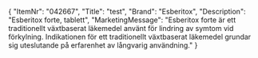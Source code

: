 {
  "ItemNr": "042667",
  "Title": "test",
  "Brand": "Esberitox",
  "Description": "Esberitox forte, tablett",
  "MarketingMessage": "Esberitox forte är ett traditionellt växtbaserat läkemedel använt för lindring av symtom vid förkylning. Indikationen för ett traditionellt växtbaserat läkemedel grundar sig uteslutande på erfarenhet av långvarig användning."
}